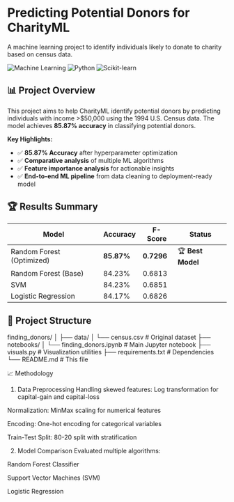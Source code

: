# Predicting Potential Donors for CharityML

A machine learning project to identify individuals likely to donate to charity based on census data.

![Machine Learning](https://img.shields.io/badge/Machine-Learning-blue)
![Python](https://img.shields.io/badge/Python-3.8%2B-green)
![Scikit-learn](https://img.shields.io/badge/Scikit--Learn-1.2+-orange)

## 📊 Project Overview

This project aims to help CharityML identify potential donors by predicting individuals with income >$50,000 using the 1994 U.S. Census data. The model achieves **85.87% accuracy** in classifying potential donors.

**Key Highlights:**
- ✅ **85.87% Accuracy** after hyperparameter optimization
- ✅ **Comparative analysis** of multiple ML algorithms
- ✅ **Feature importance analysis** for actionable insights
- ✅ **End-to-end ML pipeline** from data cleaning to deployment-ready model

## 🏆 Results Summary

| Model | Accuracy | F-Score | Status |
|-------|----------|---------|---------|
| Random Forest (Optimized) | **85.87%** | **0.7296** | 🏆 **Best Model** |
| Random Forest (Base) | 84.23% | 0.6813 | |
| SVM | 84.23% | 0.6851 | |
| Logistic Regression | 84.17% | 0.6826 | |

## 📁 Project Structure
finding_donors/
│
├── data/
│ └── census.csv # Original dataset
├── notebooks/
│ └── finding_donors.ipynb # Main Jupyter notebook
├── visuals.py # Visualization utilities
├── requirements.txt # Dependencies
└── README.md # This file

📈 Methodology
1. Data Preprocessing
Handling skewed features: Log transformation for capital-gain and capital-loss

Normalization: MinMax scaling for numerical features

Encoding: One-hot encoding for categorical variables

Train-Test Split: 80-20 split with stratification

2. Model Comparison
Evaluated multiple algorithms:

Random Forest Classifier

Support Vector Machines (SVM)

Logistic Regression

